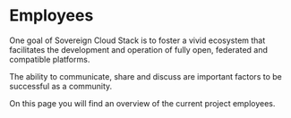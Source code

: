 # Employees

One goal of Sovereign Cloud Stack is to foster a vivid ecosystem that facilitates
the development and operation of fully open, federated and compatible platforms.

The ability to communicate, share and discuss are important factors to be successful as a community.

On this page you will find an overview of the current project employees.

